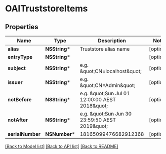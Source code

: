 # OAITruststoreItems

## Properties
Name | Type | Description | Notes
------------ | ------------- | ------------- | -------------
**alias** | **NSString*** | Truststore alias name | [optional] 
**entryType** | **NSString*** |  | [optional] 
**subject** | **NSString*** | e.g. \&quot;CN&#x3D;localhost\&quot; | [optional] 
**issuer** | **NSString*** | e.g. \&quot;CN&#x3D;Admin\&quot; | [optional] 
**notBefore** | **NSString*** | e.g. \&quot;Sun Jul 01 12:00:00 AEST 2018\&quot; | [optional] 
**notAfter** | **NSString*** | e.g. \&quot;Sun Jun 30 23:59:50 AEST 2019\&quot; | [optional] 
**serialNumber** | **NSNumber*** | 18165099476682912368 | [optional] 

[[Back to Model list]](../README.md#documentation-for-models) [[Back to API list]](../README.md#documentation-for-api-endpoints) [[Back to README]](../README.md)


